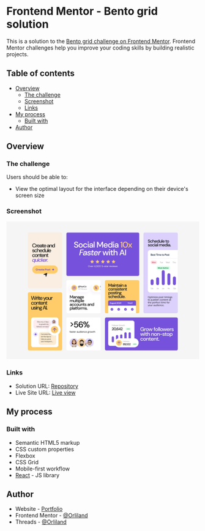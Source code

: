# Frontend Mentor - Bento grid solution

This is a solution to the [Bento grid challenge on Frontend Mentor](https://www.frontendmentor.io/challenges/bento-grid-RMydElrlOj). Frontend Mentor challenges help you improve your coding skills by building realistic projects.

## Table of contents

- [Overview](#overview)
  - [The challenge](#the-challenge)
  - [Screenshot](#screenshot)
  - [Links](#links)
- [My process](#my-process)
  - [Built with](#built-with)
- [Author](#author)

## Overview

### The challenge

Users should be able to:

- View the optimal layout for the interface depending on their device's screen size

### Screenshot

![](./public/desktop-design.jpg)

### Links

- Solution URL: [Repository](https://github.com/Orliland/bento-grid)
- Live Site URL: [Live view](https://bento-grid-liart.vercel.app/)

## My process

### Built with

- Semantic HTML5 markup
- CSS custom properties
- Flexbox
- CSS Grid
- Mobile-first workflow
- [React](https://reactjs.org/) - JS library

## Author

- Website - [Portfolio](https://orli.land)
- Frontend Mentor - [@Orliland](https://www.frontendmentor.io/profile/Orliland)
- Threads - [@Orliland](https://www.threads.net/Orliland)
